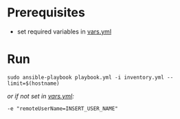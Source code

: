 # Prerequisites

- set required variables in [vars.yml](./vars.yml)

# Run

```
sudo ansible-playbook playbook.yml -i inventory.yml --limit=$(hostname)
```

*or if not set in [vars.yml](./vars.yml):*

```
-e "remoteUserName=INSERT_USER_NAME"
```